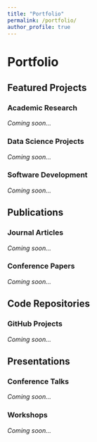 ```yaml
---
title: "Portfolio"
permalink: /portfolio/
author_profile: true
---
```


# Portfolio

## Featured Projects

### Academic Research

*Coming soon...*

### Data Science Projects

*Coming soon...*

### Software Development

*Coming soon...*

## Publications

### Journal Articles

*Coming soon...*

### Conference Papers

*Coming soon...*

## Code Repositories

### GitHub Projects

*Coming soon...*

## Presentations

### Conference Talks

*Coming soon...*

### Workshops

*Coming soon...*
